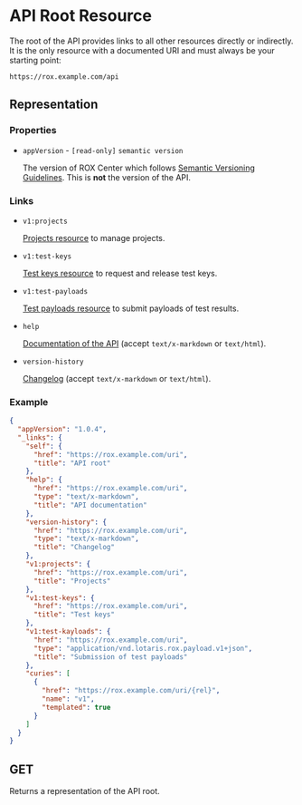 # API Root Resource

The root of the API provides links to all other resources directly or indirectly.
It is the only resource with a documented URI and must always be your starting point:

    https://rox.example.com/api

## Representation

### Properties

* `appVersion` - `[read-only]` `semantic version`

  The version of ROX Center which follows [Semantic Versioning Guidelines](http://semver.org).
  This is **not** the version of the API.

### Links

* `v1:projects`

  [Projects resource](/doc/api/res/projects) to manage projects.

* `v1:test-keys`

  [Test keys resource](/doc/api/res/test-keys) to request and release test keys.

* `v1:test-payloads`

  [Test payloads resource](/doc/api/res/test-payloads) to submit payloads of test results.

* `help`

  [Documentation of the API](/doc/api) (accept `text/x-markdown` or `text/html`).

* `version-history`

  [Changelog](/doc/changelog) (accept `text/x-markdown` or `text/html`).

### Example

```json
{
  "appVersion": "1.0.4",
  "_links": {
    "self": {
      "href": "https://rox.example.com/uri",
      "title": "API root"
    },
    "help": {
      "href": "https://rox.example.com/uri",
      "type": "text/x-markdown",
      "title": "API documentation"
    },
    "version-history": {
      "href": "https://rox.example.com/uri",
      "type": "text/x-markdown",
      "title": "Changelog"
    },
    "v1:projects": {
      "href": "https://rox.example.com/uri",
      "title": "Projects"
    },
    "v1:test-keys": {
      "href": "https://rox.example.com/uri",
      "title": "Test keys"
    },
    "v1:test-kayloads": {
      "href": "https://rox.example.com/uri",
      "type": "application/vnd.lotaris.rox.payload.v1+json",
      "title": "Submission of test payloads"
    },
    "curies": [
      {
        "href": "https://rox.example.com/uri/{rel}",
        "name": "v1",
        "templated": true
      }
    ]
  }
}
```

## GET

Returns a representation of the API root.
